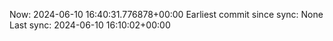 Now: 2024-06-10 16:40:31.776878+00:00 Earliest commit since sync: None Last sync: 2024-06-10 16:10:02+00:00
